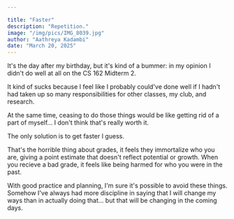 ```yaml
---

title: "Faster"
description: "Repetition."
image: "/img/pics/IMG_8039.jpg"
author: "Aathreya Kadambi"
date: "March 20, 2025"
---
```


It's the day after my birthday, but it's kind of a bummer: in my opinion I didn't do well at all on the CS 162 Midterm 2.

It kind of sucks because I feel like I probably could've done well if I hadn't had taken up so many responsibilities for other classes, my club, and research. 

At the same time, ceasing to do those things would be like getting rid of a part of myself... I don't think that's really worth it.

The only solution is to get faster I guess.

That's the horrible thing about grades, it feels they immortalize who you are, giving a point estimate that doesn't reflect potential or growth. When you recieve a bad grade, it feels like being harmed for who you were in the past.

With good practice and planning, I'm sure it's possible to avoid these things. Somehow I've always had more discipline in saying that I will change my ways than in actually doing that... but that will be changing in the coming days. 